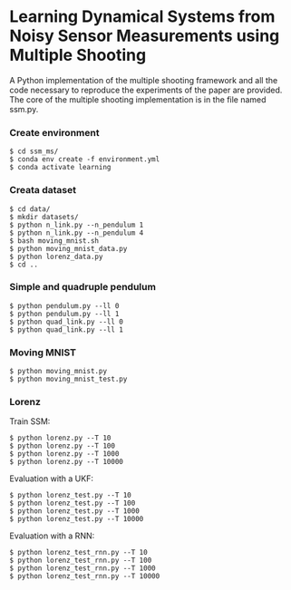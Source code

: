 # Learning Dynamical Systems from Noisy Sensor Measurements using Multiple Shooting

A Python implementation of the multiple shooting framework and all the code necessary to reproduce the experiments of the paper are provided. The core of the multiple shooting implementation is in the file named ssm.py.

### Create environment
    $ cd ssm_ms/
    $ conda env create -f environment.yml
    $ conda activate learning

### Creata dataset
    $ cd data/ 
    $ mkdir datasets/
    $ python n_link.py --n_pendulum 1
    $ python n_link.py --n_pendulum 4
    $ bash moving_mnist.sh
    $ python moving_mnist_data.py
    $ python lorenz_data.py
    $ cd ..

### Simple and quadruple pendulum
    $ python pendulum.py --ll 0
    $ python pendulum.py --ll 1
    $ python quad_link.py --ll 0
    $ python quad_link.py --ll 1

### Moving MNIST 
    $ python moving_mnist.py
    $ python moving_mnist_test.py

### Lorenz

Train SSM:

    $ python lorenz.py --T 10 
    $ python lorenz.py --T 100
    $ python lorenz.py --T 1000
    $ python lorenz.py --T 10000

Evaluation with a UKF:

    $ python lorenz_test.py --T 10
    $ python lorenz_test.py --T 100
    $ python lorenz_test.py --T 1000
    $ python lorenz_test.py --T 10000

Evaluation with a RNN:
    
    $ python lorenz_test_rnn.py --T 10
    $ python lorenz_test_rnn.py --T 100
    $ python lorenz_test_rnn.py --T 1000
    $ python lorenz_test_rnn.py --T 10000


